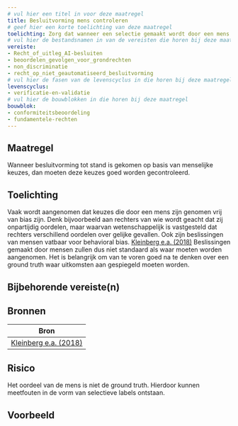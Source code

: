 ```yaml
---
# vul hier een titel in voor deze maatregel
title: Besluitvorming mens controleren
# geef hier een korte toelichting van deze maatregel
toelichting: Zorg dat wanneer een selectie gemaakt wordt door een mens deze zorgvuldig wordt gecontroleerd, zodat het risico op menselijke bias verkleint wordt.
# vul hier de bestandsnamen in van de vereisten die horen bij deze maatregel
vereiste:
- Recht_of_uitleg_AI-besluiten
- beoordelen_gevolgen_voor_grondrechten
- non_discriminatie
- recht_op_niet_geautomatiseerd_besluitvorming
# vul hier de fasen van de levenscyclus in die horen bij deze maatregel
levenscyclus: 
- verificatie-en-validatie
# vul hier de bouwblokken in die horen bij deze maatregel
bouwblok: 
- conformiteitsbeoordeling
- fundamentele-rechten
---
```


<!-- Let op! onderstaande regel met 'tags' niet weghalen! Deze maakt automatisch de knopjes op basis van de metadata  -->
<!-- tags -->

## Maatregel
<!-- Vul hier een omschrijving in van wat deze maatregel inhoudt. -->
Wanneer besluitvorming tot stand is gekomen op basis van menselijke keuzes, dan moeten deze keuzes goed worden gecontroleerd. 

## Toelichting 
<!-- Geef hier een toelichting van deze maatregel -->
Vaak wordt aangenomen dat keuzes die door een mens zijn genomen vrij van bias zijn. Denk bijvoorbeeld aan rechters van wie wordt geacht dat zij onpartijdig oordelen, maar waarvan wetenschappelijk is vastgesteld dat rechters verschillend oordelen over gelijke gevallen. Ook zijn beslissingen van mensen vatbaar voor behavioral bias. [Kleinberg e.a. (2018)](https://academic.oup.com/jla/article/doi/10.1093/jla/laz001/5476086) Beslissingen gemaakt door mensen zullen dus niet standaard als waar moeten worden aangenomen. Het is belangrijk om van te voren goed na te denken over een ground truth waar uitkomsten aan gespiegeld moeten worden.

## Bijbehorende vereiste(n)
<!-- Hier volgt een lijst met vereisten op basis van de in de metadata ingevulde vereiste -->

<!-- Let op! onderstaande regel met 'list_vereisten_on_maatregelen_page' niet weghalen! Deze maakt automatisch een lijst van bijbehorende verseisten op basis van de metadata  -->
<!-- list_vereisten_on_maatregelen_page -->

## Bronnen 
<!-- Vul hier de relevante bronnen in voor deze maatregel -->

| Bron                        |
|-----------------------------|
| [Kleinberg e.a. (2018)](https://academic.oup.com/jla/article/doi/10.1093/jla/laz001/5476086) |

## Risico 
<!-- vul hier het specifieke risico in dat kan worden gemitigeerd met behulp van deze maatregel -->

Het oordeel van de mens is niet de ground truth. Hierdoor kunnen meetfouten in de vorm van selectieve labels ontstaan.

## Voorbeeld
<!-- Voeg hier een voorbeeld toe, door er bijvoorbeeld naar te verwijzen -->


